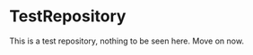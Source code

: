 TestRepository
==============

This is a test repository, nothing to be seen here. Move on now.  
 
 
   
     
   
          
  
   
 
   
 
  
 
 
 
